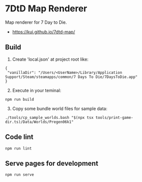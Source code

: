 # 7DtD Map Renderer

Map renderer for 7 Day to Die.

- https://kui.github.io/7dtd-map/

## Build

1. Create 'local.json' at project root like:

```
{
 "vanillaDir": "/Users/<UserName>/Library/Application Support/Steam/steamapps/common/7 Days To Die/7DaysToDie.app"
}
```

2. Execute in your teminal:

```
npm run build
```

3. Copy some bundle world files for sample data:

```
./tools/cp_sample_worlds.bash "$(npx tsx tools/print-game-dir.ts)/Data/Worlds/Pregen06k1"
```

## Code lint

```
npm run lint
```

## Serve pages for development

```
npm run serve
```
